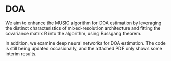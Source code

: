 # DOA
We aim to enhance the MUSIC algorithm for DOA estimation by leveraging the distinct characteristics of mixed-resolution architecture and fitting the covariance matrix R into the algorithm, using Bussgang theorem. 

In addition, we examine deep neural networks for DOA estimation. The code is still being updated occasionally, and the attached PDF only shows some interim results. 
